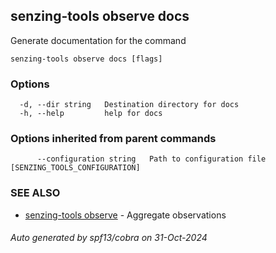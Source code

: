 ## senzing-tools observe docs

Generate documentation for the command

```
senzing-tools observe docs [flags]
```

### Options

```
  -d, --dir string   Destination directory for docs
  -h, --help         help for docs
```

### Options inherited from parent commands

```
      --configuration string   Path to configuration file [SENZING_TOOLS_CONFIGURATION]
```

### SEE ALSO

* [senzing-tools observe](senzing-tools_observe.md)	 - Aggregate observations

###### Auto generated by spf13/cobra on 31-Oct-2024
